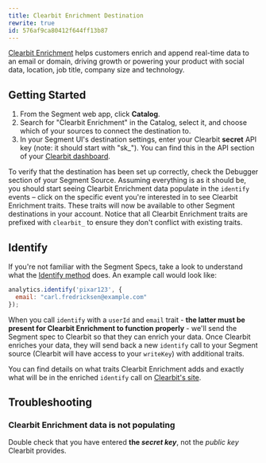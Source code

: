 ```yaml
---
title: Clearbit Enrichment Destination
rewrite: true
id: 576af9ca80412f644ff13b87
---
```

[Clearbit Enrichment](https://clearbit.com/segment) helps customers enrich and append real-time data to an email or domain, driving growth or powering your product with social data, location, job title, company size and technology.

## Getting Started



1. From the Segment web app, click **Catalog**.
2. Search for "Clearbit Enrichment" in the Catalog, select it, and choose which of your sources to connect the destination to.
3. In your Segment UI's destination settings, enter your Clearbit **secret** API key (note: it should start with "sk_"). You can find this in the API section of your [Clearbit dashboard](https://dashboard.clearbit.com/api).

To verify that the destination has been set up correctly, check the Debugger section of your Segment Source. Assuming everything is as it should be, you should start seeing Clearbit Enrichment data populate in the `identify` events – click on the specific event you're interested in to see Clearbit Enrichment traits. These traits will now be available to other Segment destinations in your account. Notice that all Clearbit Enrichment traits are prefixed with `clearbit_` to ensure they don't conflict with existing traits.

## Identify

If you're not familiar with the Segment Specs, take a look to understand what the [Identify method](/docs/connections/spec/identify/) does. An example call would look like:

```js
analytics.identify('pixar123', {
  email: "carl.fredricksen@example.com"
});
```

When you call `identify` with a `userId` and `email` trait - **the latter must be present for Clearbit Enrichment to function properly** - we'll send the Segment spec to Clearbit so that they can enrich your data. Once Clearbit enriches your data, they will send back a new `identify` call to your Segment source (Clearbit will have access to your `writeKey`) with additional traits.

You can find details on what traits Clearbit Enrichment adds and exactly what will be in the enriched `identify` call on [Clearbit's site](https://segment.clearbit.com/mapping).

## Troubleshooting

### Clearbit Enrichment data is not populating

Double check that you have entered **the _secret key_**, not the _public key_ Clearbit provides.
